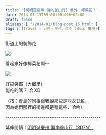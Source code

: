 ```yaml
---
title: '[明明遊慶州 偏向釜山行] 番外：椰菜花？'
date: 2014-01-15T09:00:00.000+08:00
draft: false
aliases: [ "/2014/01/blog-post_15.html" ]
tags : [travel - 남한・부산、경주 (釜山、慶州)]
---
```


街道上的裝飾花  

[![](https://1.bp.blogspot.com/-MvN-1LNK2xY/XCyjSjPoHEI/AAAAAAAADsY/REgmC_7v3KAjj5jeqqIFC5ZhiOgl7rBiACLcBGAs/s640/60.jpg)](https://1.bp.blogspot.com/-MvN-1LNK2xY/XCyjSjPoHEI/AAAAAAAADsY/REgmC_7v3KAjj5jeqqIFC5ZhiOgl7rBiACLcBGAs/s1600/60.jpg)

看起來好像椰菜花啊～  

[![](https://1.bp.blogspot.com/-fK59g43tX1g/XCyjaKSG7dI/AAAAAAAADsg/-82XR2R0sMABupjnly7qFo05qNzJ--z3ACLcBGAs/s640/61.jpg)](https://1.bp.blogspot.com/-fK59g43tX1g/XCyjaKSG7dI/AAAAAAAADsg/-82XR2R0sMABupjnly7qFo05qNzJ--z3ACLcBGAs/s1600/61.jpg)

好搞笑耶（大鄉里）  
能吃的嗎？ 哈 XD  
  
（按：青島的同事跟我說那些是羽衣甘藍，  
因為她們那裡的街邊都是種這些，哈哈）  
  
\-----------------------------------------------  
  
延伸閱讀：[明明遊慶州 偏向釜山行（8D7N）](http://www.hidie.net/2014/01/8d7n.html)